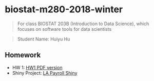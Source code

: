# biostat-m280-2018-winter

> For class BIOSTAT 203B (Introduction to Data Science), which focuses on software tools for data scientists

> Student Name: Huiyu Hu

## Homework
* HW 1:   [HW1 PDF version](https://github.com/huiyuhu/biostat-m280-2018-winter/blob/master/hw1/hw1%20.pdf)
* Shiny Project: [LA Payroll Shiny](https://huiyuhu.shinyapps.io/lapayrolls/)
